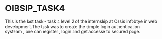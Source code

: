 # OIBSIP_TASK4
This is the last task - task 4 level 2 of the internship at Oasis infobtye in web development.The task was to create the simple login authentication systeam , one can
register , login and get accesse to secured page. 

